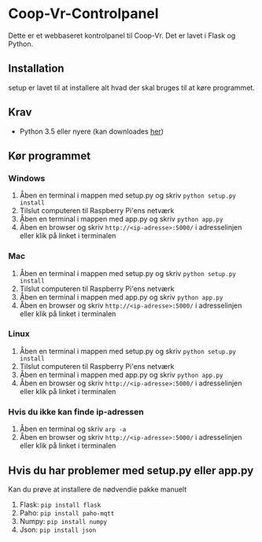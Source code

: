 # Coop-Vr-Controlpanel

Dette er et webbaseret kontrolpanel til Coop-Vr. Det er lavet i Flask og Python. 

## Installation
setup er lavet til at installere alt hvad der skal bruges til at køre programmet.

## Krav
* Python 3.5 eller nyere (kan downloades [her](https://www.python.org/downloads/))
## Kør programmet

### Windows
1. Åben en terminal i mappen med setup.py og skriv `python setup.py install`
2. Tilslut computeren til Raspberry Pi'ens netværk
3. Åben en terminal i mappen med app.py og skriv `python app.py`
4. Åben en browser og skriv `http://<ip-adresse>:5000/` i adresselinjen eller klik på linket i terminalen

### Mac
1. Åben en terminal i mappen med setup.py og skriv `python setup.py install`
2. Tilslut computeren til Raspberry Pi'ens netværk
3. Åben en terminal i mappen med app.py og skriv `python app.py`
4. Åben en browser og skriv `http://<ip-adresse>:5000/` i adresselinjen eller klik på linket i terminalen

### Linux
1. Åben en terminal i mappen med setup.py og skriv `python setup.py install`
2. Tilslut computeren til Raspberry Pi'ens netværk
3. Åben en terminal i mappen med app.py og skriv `python app.py`
4. Åben en browser og skriv `http://<ip-adresse>:5000/` i adresselinjen eller klik på linket i terminalen

### Hvis du ikke kan finde ip-adressen
1. Åben en terminal og skriv `arp -a`
2. Åben en browser og skriv `http://<ip-adresse>:5000/` i adresselinjen eller klik på linket i terminalen

## Hvis du har problemer med setup.py eller app.py
Kan du prøve at installere de nødvendie pakke manuelt
1. Flask: `pip install flask`
2. Paho: `pip install paho-mqtt`
3. Numpy: `pip install numpy`
4. Json: `pip install json`

